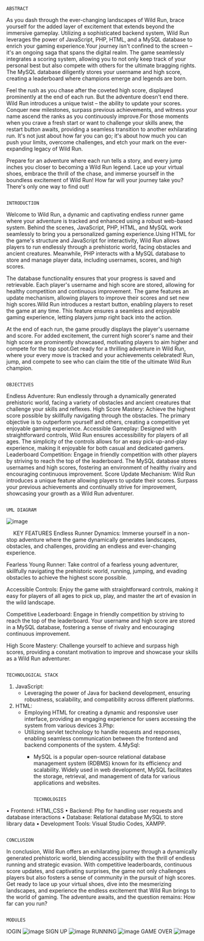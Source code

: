                                                                             ABSTRACT
As you dash through the ever-changing landscapes of Wild Run, brace yourself for the added layer of excitement that extends beyond the immersive gameplay. Utilizing a sophisticated backend system, Wild Run leverages the power of JavaScript, PHP, HTML, and a MySQL database to enrich your gaming experience.Your journey isn't confined to the screen – it's an ongoing saga that spans the digital realm. The game seamlessly integrates a scoring system, allowing you to not only keep track of your personal best but also compete with others for the ultimate bragging rights. The MySQL database diligently stores your username and high score, creating a leaderboard where champions emerge and legends are born.

Feel the rush as you chase after the coveted high score, displayed prominently at the end of each run. But the adventure doesn't end there. Wild Run introduces a unique twist – the ability to update your scores. Conquer new milestones, surpass previous achievements, and witness your name ascend the ranks as you continuously improve.For those moments when you crave a fresh start or want to challenge your skills anew, the restart button awaits, providing a seamless transition to another exhilarating run. It's not just about how far you can go; it's about how much you can push your limits, overcome challenges, and etch your mark on the ever-expanding legacy of Wild Run.

Prepare for an adventure where each run tells a story, and every jump inches you closer to becoming a Wild Run legend. Lace up your virtual shoes, embrace the thrill of the chase, and immerse yourself in the boundless excitement of Wild Run! How far will your journey take you? There's only one way to find out!



                                                                          INTRODUCTION
Welcome to Wild Run, a dynamic and captivating endless runner game where your adventure is tracked and enhanced using a robust web-based system. Behind the scenes, JavaScript, PHP, HTML, and MySQL work seamlessly to bring you a personalized gaming experience.Using HTML for the game's structure and JavaScript for interactivity, Wild Run allows players to run endlessly through a prehistoric world, facing obstacles and ancient creatures. Meanwhile, PHP interacts with a MySQL database to store and manage player data, including usernames, scores, and high scores.

The database functionality ensures that your progress is saved and retrievable. Each player's username and high score are stored, allowing for healthy competition and continuous improvement. The game features an update mechanism, allowing players to improve their scores and set new high scores.Wild Run introduces a restart button, enabling players to reset the game at any time. This feature ensures a seamless and enjoyable gaming experience, letting players jump right back into the action.

At the end of each run, the game proudly displays the player's username and score. For added excitement, the current high scorer's name and their high score are prominently showcased, motivating players to aim higher and compete for the top spot.Get ready for a thrilling adventure in Wild Run, where your every move is tracked and your achievements celebrated! Run, jump, and compete to see who can claim the title of the ultimate Wild Run champion.  





                                                                          OBJECTIVES
Endless Adventure: 
Run endlessly through a dynamically generated prehistoric world, facing a variety of obstacles and ancient creatures that challenge your skills and reflexes.
High Score Mastery: 
Achieve the highest score possible by skillfully navigating through the obstacles. The primary objective is to outperform yourself and others, creating a competitive yet enjoyable gaming experience.
Accessible Gameplay: 
Designed with straightforward controls, Wild Run ensures accessibility for players of all ages. The simplicity of the controls allows for an easy pick-up-and-play experience, making it enjoyable for both casual and dedicated gamers. 
Leaderboard Competition: 
Engage in friendly competition with other players by striving to reach the top of the leaderboard. The MySQL database stores usernames and high scores, fostering an environment of healthy rivalry and encouraging continuous improvement. 
Score Update Mechanism:
 	Wild Run introduces a unique feature allowing players to update their scores. Surpass your previous achievements and continually strive for improvement, showcasing your growth as a Wild Run adventurer. 
                                                                          
                                                                        UML DIAGRAM
![image](https://github.com/Vishnu-62/WildRun/assets/137435267/ab966067-3186-4a4b-a772-3b2211f920ae)

 
                                                                        KEY FEATURES
Endless Runner Dynamics:
 Immerse yourself in a non-stop adventure where the game dynamically generates landscapes, obstacles, and challenges, providing an endless and ever-changing experience.

Fearless Young Runner: 
Take control of a fearless young adventurer, skillfully navigating the prehistoric world, running, jumping, and evading obstacles to achieve the highest score possible.

Accessible Controls: 
Enjoy the game with straightforward controls, making it easy for players of all ages to pick up, play, and master the art of evasion in the wild landscape.

Competitive Leaderboard: 
Engage in friendly competition by striving to reach the top of the leaderboard. Your username and high score are stored in a MySQL database, fostering a sense of rivalry and encouraging continuous improvement.

High Score Mastery: 
Challenge yourself to achieve and surpass high scores, providing a constant motivation to improve and showcase your skills as a Wild Run adventurer.



                                                                    TECHNOLOGICAL STACK
1. JavaScript:
   - Leveraging the power of Java for backend development, ensuring robustness, scalability, and compatibility across different platforms.
2. HTML:
   - Employing HTML for creating a dynamic and responsive user interface, providing an engaging experience for users accessing the system from various devices
3.Php:
   - Utilizing servlet technology to handle requests and responses, enabling seamless communication between the frontend and backend components of the system.
4.MySql:
     - MySQL is a popular open-source relational database management system (RDBMS) known for its efficiency and scalability. Widely used in web development, MySQL facilitates the storage, retrieval, and management of data for various applications and websites.

					

                                                                        TECHNOLOGIES
•	Frontend: HTML,CSS
•	Backend: Php for handling user requests and database interactions
•	Database: Relational database MySQL to store library data
•	Development Tools: Visual Studio Codes, XAMPP.



                                                                        CONCLUSION

In conclusion, Wild Run offers an exhilarating journey through a dynamically generated prehistoric world, blending accessibility with the thrill of endless running and strategic evasion. With competitive leaderboards, continuous score updates, and captivating surprises, the game not only challenges players but also fosters a sense of community in the pursuit of high scores. Get ready to lace up your virtual shoes, dive into the mesmerizing landscapes, and experience the endless excitement that Wild Run brings to the world of gaming. The adventure awaits, and the question remains: How far can you run?

                                                                        MODULES
lOGIN
![image](https://github.com/Vishnu-62/WildRun/assets/137435267/09a26c6c-ed72-406a-8e60-366612106c13)
SIGN UP
![image](https://github.com/Vishnu-62/WildRun/assets/137435267/2cb2987e-5043-433f-8b92-00214b12adf1)
RUNNING
![image](https://github.com/Vishnu-62/WildRun/assets/137435267/0b05a6ac-f7b3-4aba-8c42-288df2b6e0f8)
GAME OVER
![image](https://github.com/Vishnu-62/WildRun/assets/137435267/36894e90-fe3a-4ec6-8ea0-5bdba9b62ab2)



